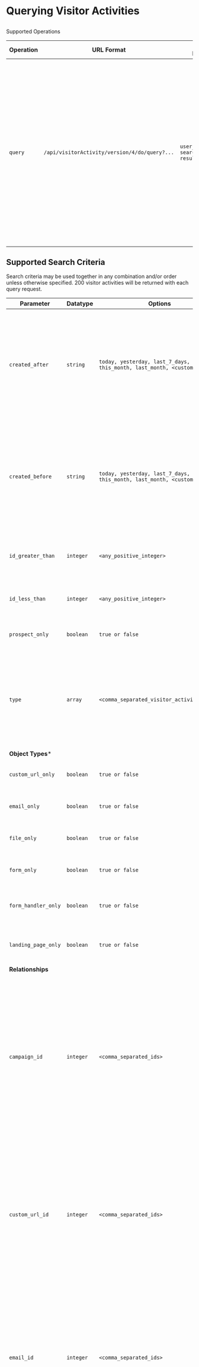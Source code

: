 
# Querying Visitor Activities


##
[](#supported-operations-a-name-supported-operations-id-supported-operations-a-)Supported Operations<a name="25691-supported-operations" id="supported-operations"></a>

| **Operation** | **URL Format**                             | **Required Parameters** | **Description**  |
| ------------- | ------------------------------------------ | ----------------------- | -----------------|
| `query` | `/api/visitorActivity/version/4/do/query?...` | `user_key, api_key, search_criteria, result_set_criteria` | Returns the visitor activities matching the specified criteria parameters. See the [Using Visitor Activities](visitors) section for a complete description of visitor activities [XML Response Formats](visitor-activities#xml-response-formats). Also see [Visitor Activity](../object-field-references.md#visitor-activity) in [Object Field References](../object-field-references.md). |


## [](#supported-search-criteria-)Supported Search Criteria

Search criteria may be used together in any combination and/or order unless otherwise specified. 200 visitor activities will be returned with each query request.

| **Parameter** | **Datatype**                               | **Options**             | **Description**  |
| ------------- | ------------------------------------------ | ----------------------- | -----------------|
| `created_after` | `string` | `today, yesterday, last_7_days, this_month, last_month, <custom_time>` | Selects visitor activities that were created after the specified time. If a `<custom_time>` is used, ensure that the specified date is formatted using [GNU Date Input Syntax](http://www.gnu.org/software/tar/manual/html_node/Date-input-formats.html). |
| `created_before` | `string` | `today, yesterday, last_7_days, this_month, last_month, <custom_time>` | Selects visitor activities that were created before the specified time. If a `<custom_time>` is used, ensure that the specified date is formatted using [GNU Date Input Syntax](http://www.gnu.org/software/tar/manual/html_node/Date-input-formats.html). |
| `id_greater_than` | `integer` | `<any_positive_integer>` | Selects visitor activities with IDs greater than the specified integer. |
| `id_less_than` | `integer` | `<any_positive_integer>` | Selects visitor activities with IDs less than the specified integer. |
| `prospect_only` | `boolean` | `true or false` | Selects visitor activities with associated prospects. |
| `type` | `array` | `<comma_separated_visitor_activity_types>` | Selects visitor activities of the specified types. See a list of available [Visitor Activity Types](../object-field-references.md#visitor-activity-types) in [Visitor Activity](../object-field-references.md#visitor-activity) in [Object Field References](../object-field-references.md). |
| **Object Types***|
| `custom_url_only` | `boolean` | `true or false` | Selects visitor activities associated to custom urls. |
| `email_only` | `boolean` | `true or false` | Selects visitor activities associated to emails. |
| `file_only` | `boolean` | `true or false` | Selects visitor activities associated to files. |
| `form_only` | `boolean` | `true or false` | Selects visitor activities associated to forms. |
| `form_handler_only` | `boolean` | `true or false` | Selects visitor activities associated to form handlers. |
| `landing_page_only` | `boolean` | `true or false` | Selects visitor activities associated to landing pages. |
| **Relationships** |
| `campaign_id` | `integer` | `<comma_separated_ids>` | Selects only visitor activities generated by assets whose campaign matches one of the specified Campaign IDs. The IDs should be comma separated positive integers (no spaces). We recommend using a POST request when providing this criteria.   |
| `custom_url_id` | `integer` | `<comma_separated_ids>` | Selects only visitor activities associated with one of the specified custom redirect IDs. The IDs should be comma separated positive integers (no spaces). We recommend using a POST request when providing this criteria.   |
| `email_id` | `integer` | `<comma_separated_ids>` | Selects only visitor activities associated with one of the specified email IDs. The IDs should be comma separated positive integers (no spaces). We recommend using a POST request when providing this criteria.   |
| `file_id` | `integer` | `<comma_separated_ids>` | Selects only visitor activities associated with one of the specified file IDs. The IDs should be comma separated positive integers (no spaces). We recommend using a POST request when providing this criteria.   |
| `form_id` | `integer` | `<comma_separated_ids>` | Selects only visitor activities associated with one of the specified form IDs. The IDs should be comma separated positive integers (no spaces). We recommend using a POST request when providing this criteria.   |
| `form_handler_id` | `integer` | `<comma_separated_ids>` | Selects only visitor activities associated with one of the specified form handler IDs. The IDs should be comma separated positive integers (no spaces). We recommend using a POST request when providing this criteria.   |
| `landing_page_id` | `integer` | `<comma_separated_ids>` | Selects only visitor activities associated with one of the specified landing page IDs. The IDs should be comma separated positive integers (no spaces). We recommend using a POST request when providing this criteria.   |
| `prospect_id` | `integer` | `<comma_separated_ids>` | Selects only visitor activities associated with one of the specified prospect IDs. The IDs should be comma separated positive integers (no spaces). We recommend using a POST request when providing this criteria.   |
| `visitor_id` | `integer` | `<comma_separated_ids>` | Selects only visitor activities associated with one of the specified Visitor IDs. The IDs should be comma separated positive integers (no spaces). We recommend using a POST request when providing this criteria.   |

* Only one object type filter can be applied at once

## [](#manipulating-the-result-set-)Manipulating the Result Set

Since `query` result sets are limited to 200 results each, the results returned may not include all the visitor activities matched by the query. To retrieve the remaining results, the following criteria can be used to navigate through the result set.

| **Parameter** | **Datatype**                               | **Options**             | **Description**  |
| ------------- | ------------------------------------------ | ----------------------- | -----------------|
| `limit` | `integer` | `<any_positive_integer>` | Specifies the number of results to be returned. _Default value:_ `200`. **_Note:_** This number cannot be larger than 200. |
| `offset` | `integer` | `<any_positive_integer>` | Specifies the first matching visitor (according to the specified sorting order) to be returned in the query response. The first `offset` matching visitors will be omitted from the response. _Default value:_ `0`. **_Example:_** Specifying `offset=400` will return the results starting with the 401st visitor matched by the provided criteria. |
| `output` | `string` | `simple, mobile` | Specifies the format to be used when returning the results of the query. See [XML Response Formats](visitor-activities#xml-response-formats) in [Using Visitor Activities](visitors) for more details. |
| `sort_by` | `string` | `created_at, id, prospect_id, visitor_id` | Specifies the field that should be used to sort the results of the query. See [Supported Sorting Options](#supported-sorting-options) for more details. |
| `sort_order` | `string` | `ascending, descending` | Specifies the ordering to be used when sorting the results of the query. The default value varies based on the value of the `sort_by` parameter. See [Supported Sorting Options](#supported-sorting-options) for more details. |

## [](#supported-sorting-options-)Supported Sorting Options

The ordering of the results returned by a `query` request can be changed by specifying `sort_by` and `sort_order` parameters. Any of the following values are valid when specifying the `sort_by` parameter. For a complete list of fields involved in visitor activity queries, see [VisitorActivity](../object-field-references.md#visitor-activity) in [Object Field References](../object-field-references.md).

| **Value** | **Default Sort Order** | **Description** |
| --------- | ---------------------- | --------------- |
| `created_at` | `descending` | Specifies that the query results should be sorted by the visitor activities' `created_at` timestamps. |
| `id` | `ascending` | Specifies that the query results should be sorted by the visitor activities' `id` fields. |
| `prospect_id` | `descending` | Specifies that the query results should be sorted by the visitor activities' related prospects. |
| `visitor_id` | `descending` | Specifies that the query results should be sorted by the visitor activities' related visitors. |


## [](#xml-response-format-)XML Response Format

```
<rsp stat="ok" version="1.0">
    <result>
        <total_results>...</total_results>
        <visitor_activity>...</visitor_activity>
            ...
    </result>
</rsp>
```

| **Tag** | **Description** |
| ------- | --------------- |
| `<result>` | Contains the resulting visitor activities for the specified query. |
| `<total_results>` | Contains the number of visitor activities selected by this query. If this value is higher than 200, then several query requests may be necessary to retrieve all of the matched visitor activities. |
| `<visitor_activity>` | The data for an individual visitor activity. See [Using Visitor Activities](visitors-activities) for complete descriptions of visitor activity [XML Response Formats](visitor-activities#xml-response-formats). Also see [Visitor Activity](../object-field-references.md#visitor-activity) in [Object Field References](../object-field-references.md). |

# Using Visitor Activities


## Supported Operations<a name="25688-supported-operations"></a>

For a complete list of fields involved in visitor activity operations, see the [VisitorActivity](../object-field-references.md#visitor-activity) section of [Object Field References](../object-field-references.md).

| **Operation** | **URL Format**                             | **Required Parameters** | **Description**  |
| ------------- | ------------------------------------------ | ----------------------- | -----------------|
| `read` | `/api/visitorActivity/version/4/do/read/id/<id>?...` | `user_key, api_key, id` | Returns the data for the visitor activity specified by `<id>`. is the Pardot ID for the target visitor activity. |

## XML Response Formats

```
<rsp stat="ok" version="1.0">
    <visitor_activity>
        ...
    </visitor_activity>
</rsp>
```

| **Tag** | **Description** |
| ------- | --------------- |
`<visitor_activity>` | Parent tag. Contains data fields for target visitorActivity. For complete field listing, see [Visitor Activity](../object-field-references.md#visitor-activity) in [Object Field References](../object-field-references.md). |
